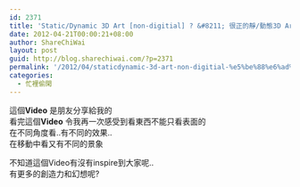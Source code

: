 ```yaml
---
id: 2371
title: 'Static/Dynamic 3D Art [non-digitial] ? &#8211; 很正的靜/動態3D Art[不是數碼的] ?'
date: 2012-04-21T00:00:21+08:00
author: ShareChiWai
layout: post
guid: http://blog.sharechiwai.com/?p=2371
permalink: '/2012/04/staticdynamic-3d-art-non-digitial-%e5%be%88%e6%ad%a3%e7%9a%84%e9%9d%9c%e5%8b%95%e6%85%8b3d-art%e4%b8%8d%e6%98%af%e6%95%b8%e7%a2%bc%e7%9a%84/'
categories:
  - 忙裡偷閑
---
```

這個**Video** 是朋友分享給我的  
看完這個**Video** 令我再一次感受到看東西不能只看表面的  
在不同角度看..有不同的效果..  
在移動中看又有不同的景象  
  
不知道這個Video有沒有inspire到大家呢..  
有更多的創造力和幻想呢?
